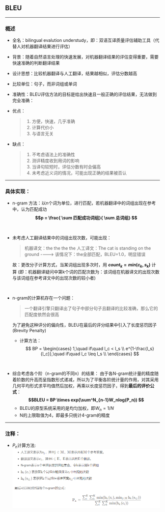 ## BLEU 

****
### 概述
* 全名：bilingual evalution understudy，即：双语互译质量评估辅助工具（代替人对机器翻译结果进行评估）
* 背景：随着自然语言处理的快速发展，对机器翻译结果的评估变得重要，需要快速准确的判断翻译结果
* 设计思想：比较机器翻译与人工翻译，结果越相似，评估分数越高

* 比较单位：句子，而非词组或单词
* 准确性：BLEU评估方法的目标是给出快速且一般正确的评估结果，无法做到完全准确：
* 优点：
  > 1. 方便，快速，几乎准确
  > 2. 计算代价小
  > 3. 与语言无关

* 缺点：
  > 1. 不考虑语法上的准确性
  > 2. 测评精度收到用词的影响
  > 3. 当译句较短时，评估分数有时会偏高
  > 4. 未考虑近义词的情况，可能出现正确的结果被否认

***
### 具体实现：
* n-gram 方法：以n个词为单位，进行匹配，若机器翻译中的词组出现在参考中，认为匹配成功
**$$p = \frac{ \sum 匹配成功词组}{ \sum 总词组} $$**
</br>

* 未考虑人工翻译结果中的词组出现次数，可能出现：
  > 机器译文：the the the the 
  人工译文：The cat is standing on the ground
  ---->  该情况下：the全部匹配，BLEU=1.0，明显错误

    故：更改分子计算方式，当某词组出现多次时，用 **$count_{k} = min(c_k,s_k)$** 计算
    (即：机器翻译疑问中第k个词的匹配次数为：该词组在机器译文的出现次数与该词组在参考译文中的出现次数的较小者)
  
</br>
  
* n-gram的计算机存在一个问题：
  > 一个翻译引擎只翻译出了句子中部分句子且翻译的比较准确，那么它的匹配度依然会很高
  
  为了避免这种评分的偏向性，BLEU在最后的评分结果中引入了长度惩罚因子(Brevity Penalty)
  
  * 计算方法：
  $$ 
  BP = \begin{cases}
  1,\quad if\quad l_c < l_s \\ 
  e^{1-\frac{l_s}{l_c}},\quad if\quad l_c \leq l_s \\
  \end{cases} 
  $$

</br>

* 综合考虑各个阶（n-gram的不同n）的结果：
  由于各N-gram统计量的精度随着阶数的升高而呈指数形式递减，所以为了平衡各阶统计量的作用，对其采用几何平均形式求平均值然后加权，再乘以长度惩罚因子，得到**最后的评价公式**：
  **$$BLEU = BP \times exp(\sum^N_{n-1}W_nlog(P_n))     $$**
  * BLEU的原型系统采用的是均匀加权，即$W_n = 1 / N$
  * N的上限取值为4，即最多只统计4-gram的精度

***
### 注释：
  * $P_n$计算方法:
    ![Alt text](pictures/image_bleu1.png)




